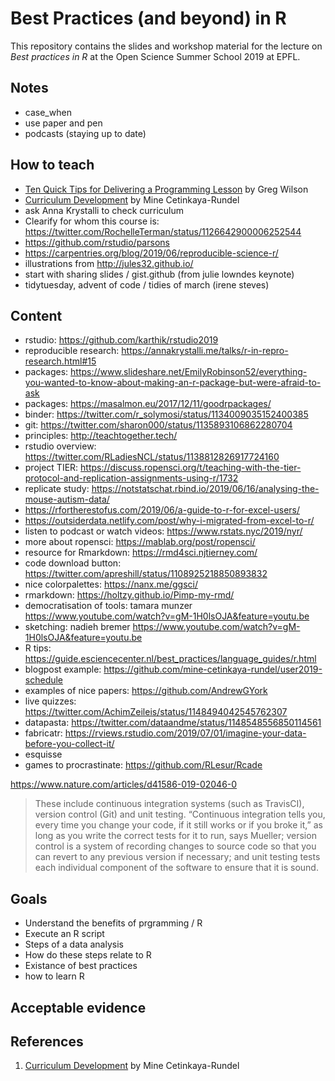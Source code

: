 # Best Practices (and beyond) in R

This repository contains the slides and workshop material for the lecture on _Best practices in R_ at the Open Science Summer School 2019 at EPFL. 

## Notes

- case_when
- use paper and pen
- podcasts (staying up to date)

## How to teach
- [Ten Quick Tips for Delivering a Programming Lesson](http://third-bit.com/2019/06/15/10-quick-tips-for-delivering-a-programming-lesson.html) by Greg Wilson
- [Curriculum Development](https://twitter.com/dataandme/status/1140390752670965760) by Mine Cetinkaya-Rundel
- ask Anna Krystalli to check curriculum
- Clearify for whom this course is: https://twitter.com/RochelleTerman/status/1126642900006252544
- https://github.com/rstudio/parsons
- https://carpentries.org/blog/2019/06/reproducible-science-r/
- illustrations from http://jules32.github.io/
- start with sharing slides / gist.github (from julie lowndes keynote)
- tidytuesday, advent of code / tidies of march (irene steves)

## Content
- rstudio: https://github.com/karthik/rstudio2019
- reproducible research: https://annakrystalli.me/talks/r-in-repro-research.html#15
- packages: https://www.slideshare.net/EmilyRobinson52/everything-you-wanted-to-know-about-making-an-r-package-but-were-afraid-to-ask
- packages: https://masalmon.eu/2017/12/11/goodrpackages/
- binder: https://twitter.com/r_solymosi/status/1134009035152400385
- git: https://twitter.com/sharon000/status/1135893106862280704
- principles: http://teachtogether.tech/
- rstudio overview: https://twitter.com/RLadiesNCL/status/1138812826917724160
- project TIER: https://discuss.ropensci.org/t/teaching-with-the-tier-protocol-and-replication-assignments-using-r/1732
- replicate study: https://notstatschat.rbind.io/2019/06/16/analysing-the-mouse-autism-data/
- https://rfortherestofus.com/2019/06/a-guide-to-r-for-excel-users/
- https://outsiderdata.netlify.com/post/why-i-migrated-from-excel-to-r/
- listen to podcast or watch videos: https://www.rstats.nyc/2019/nyr/
- more about ropensci: https://mablab.org/post/ropensci/
- resource for Rmarkdown: https://rmd4sci.njtierney.com/
- code download button: https://twitter.com/apreshill/status/1108925218850893832
- nice colorpalettes: https://nanx.me/ggsci/
- rmarkdown: https://holtzy.github.io/Pimp-my-rmd/
- democratisation of tools: tamara munzer https://www.youtube.com/watch?v=gM-1H0lsOJA&feature=youtu.be
- sketching: nadieh bremer https://www.youtube.com/watch?v=gM-1H0lsOJA&feature=youtu.be
- R tips: https://guide.esciencecenter.nl/best_practices/language_guides/r.html
- blogpost example: https://github.com/mine-cetinkaya-rundel/user2019-schedule
- examples of nice papers: https://github.com/AndrewGYork
- live quizzes: https://twitter.com/AchimZeileis/status/1148494042545762307
- datapasta: https://twitter.com/dataandme/status/1148548556850114561
- fabricatr: https://rviews.rstudio.com/2019/07/01/imagine-your-data-before-you-collect-it/
- esquisse
- games to procrastinate: https://github.com/RLesur/Rcade

https://www.nature.com/articles/d41586-019-02046-0
> These include continuous integration systems (such as TravisCI), version control (Git) and unit testing. “Continuous integration tells you, every time you change your code, if it still works or if you broke it,” as long as you write the correct tests for it to run, says Mueller; version control is a system of recording changes to source code so that you can revert to any previous version if necessary; and unit testing tests each individual component of the software to ensure that it is sound. 

## Goals
<!--- identify desired results (1.)---> 

- Understand the benefits of prgramming / R
- Execute an R script
- Steps of a data analysis
- How do these steps relate to R
- Existance of best practices
- how to learn R

## Acceptable evidence
<!--- acceptable evidence (1.)--->


## References

1. [Curriculum Development](https://twitter.com/dataandme/status/1140390752670965760) by Mine Cetinkaya-Rundel
